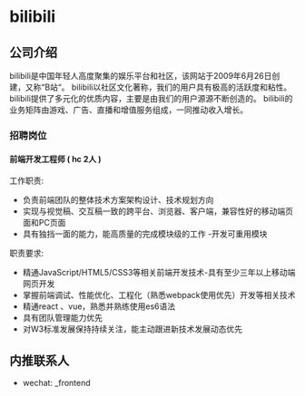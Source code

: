 bilibili
==========

## 公司介绍

bilibili是中国年轻人高度聚集的娱乐平台和社区，该网站于2009年6月26日创建，又称“B站“。
bilibili以社区文化著称，我们的用户具有极高的活跃度和粘性。
bilibili提供了多元化的优质内容，主要是由我们的用户源源不断创造的。
bilibili的业务矩阵由游戏、广告、直播和增值服务组成，一同推动收入增长。

### 招聘岗位

#### 前端开发工程师 ( hc 2人 )

工作职责:

- 负责前端团队的整体技术方案架构设计、技术规划方向
- 实现与视觉稿、交互稿一致的跨平台、浏览器、客户端，兼容性好的移动端页面和PC页面
- 具有独挡一面的能力，能高质量的完成模块级的工作 -开发可重用模块

职责要求:

- 精通JavaScript/HTML5/CSS3等相关前端开发技术-具有至少三年以上移动端网页开发
- 掌握前端调试、性能优化、工程化（熟悉webpack使用优先）开发等相关技术
- 精通react 、vue，熟悉并熟练使用es6语法
- 具有团队管理能力优先
- 对W3标准发展保持持续关注，能主动跟进新技术发展动态优先

## 内推联系人

- wechat: _frontend